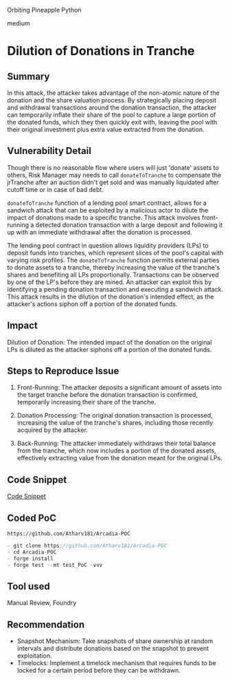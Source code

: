 Orbiting Pineapple Python

medium

# Dilution of Donations in Tranche

## Summary
In this attack, the attacker takes advantage of the non-atomic nature of the donation and the share valuation process. By strategically placing deposit and withdrawal transactions around the donation transaction, the attacker can temporarily inflate their share of the pool to capture a large portion of the donated funds, which they then quickly exit with, leaving the pool with their original investment plus extra value extracted from the donation.

## Vulnerability Detail
Though there is no reasonable flow where users will just 'donate' assets to others, Risk Manager may needs to call `donateToTranche` to compensate the jrTranche after an auction didn't get sold and was manually liquidated after cutoff time or in case of bad debt. 

`donateToTranche` function of a lending pool smart contract, allows for a sandwich attack that can be exploited by a malicious actor to dilute the impact of donations made to a specific tranche. This attack involves front-running a detected donation transaction with a large deposit and following it up with an immediate withdrawal after the donation is processed.

The lending pool contract in question allows liquidity providers (LPs) to deposit funds into tranches, which represent slices of the pool's capital with varying risk profiles. The `donateToTranche` function permits external parties to donate assets to a tranche, thereby increasing the value of the tranche's shares and benefiting all LPs proportionally. Transactions can be observed by one of the LP's before they are mined. An attacker can exploit this by identifying a pending donation transaction and executing a sandwich attack. This attack results in the dilution of the donation's intended effect, as the attacker's actions siphon off a portion of the donated funds.

## Impact
Dilution of Donation: The intended impact of the donation on the original LPs is diluted as the attacker siphons off a portion of the donated funds.

## Steps to Reproduce Issue
1. Front-Running: The attacker deposits a significant amount of assets into the target tranche before the donation transaction is confirmed, temporarily increasing their share of the tranche.

2. Donation Processing: The original donation transaction is processed, increasing the value of the tranche's shares, including those recently acquired by the attacker.

3. Back-Running: The attacker immediately withdraws their total balance from the tranche, which now includes a portion of the donated assets, effectively extracting value from the donation meant for the original LPs.

## Code Snippet
 [Code Snippet](https://github.com/sherlock-audit/2023-12-arcadia/blob/main/lending-v2/src/LendingPool.sol#L350)

## Coded PoC
```solidity
https://github.com/Atharv181/Arcadia-POC
```
```javascript
- git clone https://github.com/Atharv181/Arcadia-POC
- cd Arcadia-POC
- forge install
- forge test --mt test_PoC -vvv
```

## Tool used

Manual Review, Foundry

## Recommendation
- Snapshot Mechanism: Take snapshots of share ownership at random intervals and distribute donations based on the snapshot to prevent exploitation.
- Timelocks: Implement a timelock mechanism that requires funds to be locked for a certain period before they can be withdrawn.

